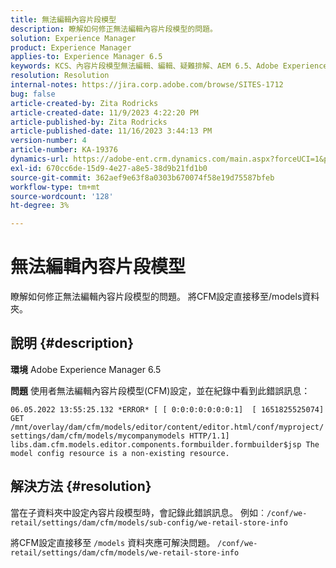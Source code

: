 ```yaml
---
title: 無法編輯內容片段模型
description: 瞭解如何修正無法編輯內容片段模型的問題。
solution: Experience Manager
product: Experience Manager
applies-to: Experience Manager 6.5
keywords: KCS、內容片段模型無法編輯、編輯、疑難排解、AEM 6.5、Adobe Experience Manager 6.5、CFM、內容片段模型、設定、錯誤訊息
resolution: Resolution
internal-notes: https://jira.corp.adobe.com/browse/SITES-1712
bug: false
article-created-by: Zita Rodricks
article-created-date: 11/9/2023 4:22:20 PM
article-published-by: Zita Rodricks
article-published-date: 11/16/2023 3:44:13 PM
version-number: 4
article-number: KA-19376
dynamics-url: https://adobe-ent.crm.dynamics.com/main.aspx?forceUCI=1&pagetype=entityrecord&etn=knowledgearticle&id=c6b3f824-1c7f-ee11-8179-6045bd006295
exl-id: 670cc6de-15d9-4e27-a8e5-38d9b21fd1b0
source-git-commit: 362aef9e63f8a0303b670074f58e19d75587bfeb
workflow-type: tm+mt
source-wordcount: '128'
ht-degree: 3%

---
```


# 無法編輯內容片段模型


瞭解如何修正無法編輯內容片段模型的問題。 將CFM設定直接移至/models資料夾。

## 說明 {#description}


<b>環境</b>
Adobe Experience Manager 6.5

<b>問題</b>
使用者無法編輯內容片段模型(CFM)設定，並在紀錄中看到此錯誤訊息：

`06.05.2022 13:55:25.132 *ERROR* [ [ 0:0:0:0:0:0:0:1]  [ 1651825525074]  GET /mnt/overlay/dam/cfm/models/editor/content/editor.html/conf/myproject/settings/dam/cfm/models/mycompanymodels HTTP/1.1]  libs.dam.cfm.models.editor.components.formbuilder.formbuilder$jsp The model config resource is a non-existing resource.`


## 解決方法 {#resolution}


當在子資料夾中設定內容片段模型時，會記錄此錯誤訊息。
例如︰`/conf/we-retail/settings/dam/cfm/models/sub-config/we-retail-store-info`

將CFM設定直接移至 `/models` 資料夾應可解決問題。
`/conf/we-retail/settings/dam/cfm/models/we-retail-store-info`
